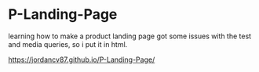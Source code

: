 # P-Landing-Page
learning how to make a product landing page
got some issues with the test and media queries, so i put it in html.

https://jordancv87.github.io/P-Landing-Page/
